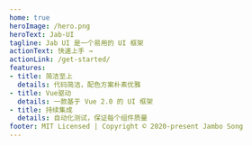 ```yaml
---
home: true
heroImage: /hero.png
heroText: Jab-UI
tagline: Jab UI 是一个易用的 UI 框架
actionText: 快速上手 →
actionLink: /get-started/
features:
- title: 简洁至上
  details: 代码简洁，配色方案朴素优雅
- title: Vue驱动
  details: 一款基于 Vue 2.0 的 UI 框架 
- title: 持续集成
  details: 自动化测试，保证每个组件质量
footer: MIT Licensed | Copyright © 2020-present Jambo Song
---
```


